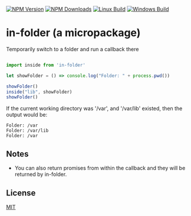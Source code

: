   [![NPM Version][npm-image]][npm-url]
  [![NPM Downloads][downloads-image]][downloads-url]
  [![Linux Build][travis-image]][travis-url]
  [![Windows Build][appveyor-image]][appveyor-url]

# in-folder (a micropackage)
Temporarily switch to a folder and run a callback there


```javascript

import inside from 'in-folder'

let showFolder = () => console.log("Folder: " + process.pwd())

showFolder()
inside("lib", showFolder)
showFolder()

```

If the current working directory was '/var', and '/var/lib' existed, then the output would be:
```
Folder: /var
Folder: /var/lib
Folder: /var
```

## Notes
* You can also return promises from within the callback and they will be returned by in-folder.

## License

[MIT](LICENSE)

[npm-image]: https://img.shields.io/npm/v/in-folder.svg
[npm-url]: https://npmjs.org/package/in-folder
[downloads-image]: https://img.shields.io/npm/dm/in-folder.svg
[downloads-url]: https://npmjs.org/package/in-folder
[travis-image]: https://img.shields.io/travis/mindlapse/in-folder/master.svg?label=linux
[travis-url]: https://travis-ci.org/mindlapse/in-folder
[appveyor-image]: https://img.shields.io/appveyor/ci/mindlapse/in-folder/master.svg?label=windows
[appveyor-url]: https://ci.appveyor.com/project/mindlapse/in-folder
